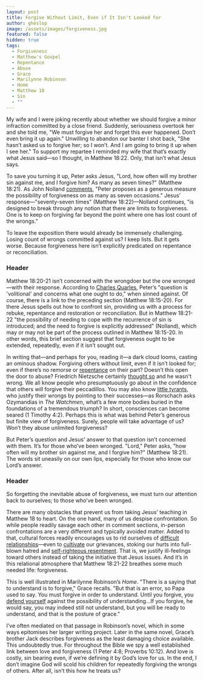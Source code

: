 ```yaml
---
layout: post
title: Forgive Without Limit, Even if It Isn't Looked for
author: gheslop
image: /assets/images/forgiveness.jpg
featured: false
hidden: true
tags:
  - Forgiveness
  - Matthew's Gospel
  - Repentance
  - Abuse
  - Grace
  - Marilynne Robinson
  - Home
  - Matthew 18
  - Sin
  - ""
---
```

My wife and I were joking recently about whether we should forgive a minor infraction committed by a close friend. Suddenly, seriousness overtook her and she told me, "We must forgive her and forget this ever happened. Don’t even bring it up again." Unwilling to abandon our banter I shot back, "She hasn’t asked us to forgive her; so I won’t. And I am going to bring it up when I see her." To support my repartee I reminded my wife that that’s exactly what Jesus said—so I thought, in Matthew 18:22. Only, that isn’t what Jesus says.

To save you turning it up, Peter asks Jesus, "Lord, how often will my brother sin against me, and I forgive him? As many as seven times?" (Matthew 18:21). As John Nolland [comments](https://books.google.co.za/books/about/The_Gospel_of_Matthew.html?id=9cL_kpdUE-oC&redir_esc=y), "Peter proposes as a generous measure the possibility of forgiveness on as many as seven occasions." Jesus’ response—"seventy-seven times" (Matthew 18:22)—Nolland continues, "is designed to break through any notion that there are limits to forgiveness. One is to keep on forgiving far beyond the point where one has lost count of the wrongs."

To leave the exposition there would already be immensely challenging. Losing count of wrongs committed against us? I keep lists. But it gets worse. Because forgiveness here isn’t explicitly predicated on repentance or reconciliation.

### Header

Matthew 18:20-21 isn’t concerned with the wrongdoer but the one wronged—with their response. According to [Charles Quarles](https://www.amazon.com/Matthew-Exegetical-Guide-Greek-Testament/dp/1433676168), Peter’s "question is 'volitional' and concerns what one ought to do," when sinned against. Of course, there is a link to the preceding section (Matthew 18:15-20). For there Jesus spells out how to confront sin, providing us with a process for rebuke, repentance and restoration or reconciliation. But in Matthew 18:21-22 "the possibility of needing to cope with the recurrence of sin is introduced; and the need to forgive is explicitly addressed" (Nolland), which may or may not be part of the process outlined in Matthew 18:15-20. In other words, this brief section suggest that forgiveness ought to be extended, repeatedly, even if it isn’t sought out.

In writing that—and perhaps for you, reading it—a dark cloud looms, casting an ominous shadow. Forgiving others without limit, even if it isn’t looked for; even if there’s no remorse or [repentance](https://rekindle.co.za/content/2021-01-21-don-t-wait-for-the-rebuke-repent-of-your-sin) on their part? Doesn’t this open the door to abuse? Friedrich Nietzsche certainly [thought so](https://rekindle.co.za/content/2020-10-09-fridays-with-fred) and he wasn't wrong. We all know people who presumptuously go about in the confidence that others will forgive their peccadillos. You may also know [little tyrants](https://rekindle.co.za/content/2022-05-05-the-celebration-of-tyranny-in-pastoral-ministry), who justify their wrongs by pointing to their successes—as Rorschach asks Ozymandias in *The Watchmen*, what’s a few more bodies buried in the foundations of a tremendous triumph? In short, consciences can become seared (1 Timothy 4:2). Perhaps this is what was behind Peter’s generous but finite view of forgiveness. Surely, people will take advantage of us? Won’t they abuse unlimited forgiveness?

But Peter’s question and Jesus' answer to that question isn’t concerned with them. It’s for those who’ve been wronged. "Lord," Peter asks, "how often will my brother sin against me, and I forgive him?" (Matthew 18:21). The words sit uneasily on our own lips, especially for those who know our Lord’s answer.

### Header

So forgetting the inevitable abuse of forgiveness, we must turn our attention back to ourselves; to those who’ve been wronged.

There are many obstacles that prevent us from taking Jesus’ teaching in Matthew 18 to heart. On the one hand, many of us despise confrontation. So while people readily savage each other in comment sections, in-person confrontations are a very different and typically avoided matter. Added to that, cultural forces readily encourages us to rid ourselves of [difficult relationships](https://rekindle.co.za/content/2021-08-11-costly-friendship)—even to [cultivate](https://rekindle.co.za/content/2020-07-31-fridays-with-fred) our grievances, stoking our hurts into full-blown hatred and [self-righteous resentment](https://rekindle.co.za/content/2021-09-15-rise-and-fall-of-mars-hill). That is, we justify ill-feelings toward others instead of taking the initiative that Jesus issues. And it’s in this relational atmosphere that Matthew 18:21-22 breathes some much needed life: forgiveness.

This is well illustrated in Marilynne Robinson’s *Home*. "There is a saying that to understand is to forgive," Grace recalls. "But that is an error, so Papa used to say. You must forgive in order to understand. Until you forgive, you [defend yourself](https://rekindle.co.za/content/2023-11-08-defensiveness) against the possibility of understanding…If you forgive, he would say, you may indeed still not understand, but you will be ready to understand, and that is the posture of grace."

I’ve often mediated on that passage in Robinson’s novel, which in some ways epitomises her larger writing project. Later in the same novel, Grace’s brother Jack describes forgiveness as the least damaging choice available. This undoubtedly true. For throughout the Bible we spy a well established link between love and forgiveness (1 Peter 4:8; Proverbs 10:12). And love is costly, sin bearing even, if we’re defining it by God’s love for us. In the end, I don’t imagine God will scold his children for repeatedly forgiving the wrongs of others. After all, isn’t this how he treats us?